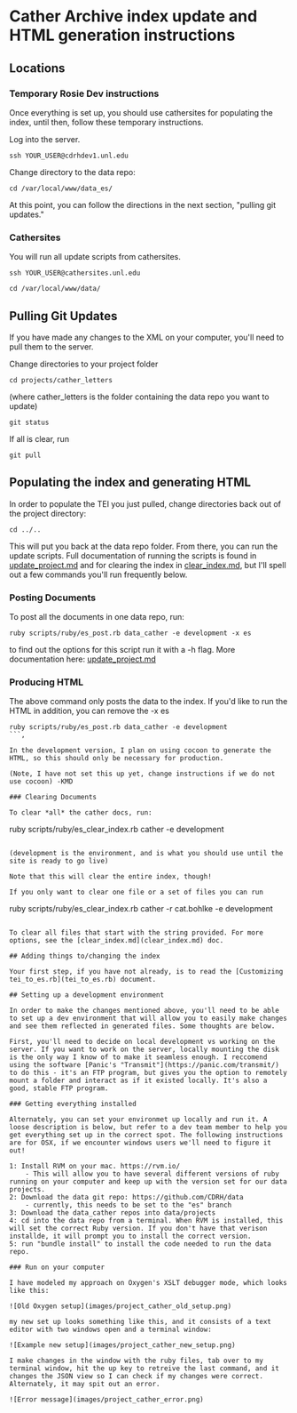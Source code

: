 # Cather Archive index update and HTML generation instructions

## Locations

### Temporary Rosie Dev instructions

Once everything is set up, you should use cathersites for populating the index, until then, follow these temporary instructions. 

Log into the server.

```
ssh YOUR_USER@cdrhdev1.unl.edu
 ```

Change directory to the data repo:

```
cd /var/local/www/data_es/
```

At this point, you can follow the directions in the next section, "pulling git updates."

### Cathersites

You will run all update scripts from cathersites. 

```
ssh YOUR_USER@cathersites.unl.edu
```
```
cd /var/local/www/data/
```

## Pulling Git Updates

If you have made any changes to the XML on your computer, you'll need to pull them to the server. 

Change directories to your project folder

```
cd projects/cather_letters
```

(where cather_letters is the folder containing the data repo you want to update)

```
git status
```

If all is clear, run

```
git pull
```

## Populating the index and generating HTML

In order to populate the TEI you just pulled, change directories back out of the project directory: 

```
cd ../..
```

This will put you back at the data repo folder. From there, you can run the update scripts. Full documentation of running the scripts is found in [update_project.md](update_project.md) and for clearing the index in [clear_index.md](clear_index.md), but I'll spell out a few commands you'll run frequently below.

### Posting Documents

To post all the documents in one data repo, run: 

```
ruby scripts/ruby/es_post.rb data_cather -e development -x es
```

to find out the options for this script run it with a -h flag. More documentation here: [update_project.md](update_project.md)

### Producing HTML

The above command only posts the data to the index. If you'd like to run the HTML in addition, you can remove the -x es

```
ruby scripts/ruby/es_post.rb data_cather -e development
```,

In the development version, I plan on using cocoon to generate the HTML, so this should only be necessary for production. 

(Note, I have not set this up yet, change instructions if we do not use cocoon) -KMD

### Clearing Documents

To clear *all* the cather docs, run: 

```
ruby scripts/ruby/es_clear_index.rb cather -e development
```

(development is the environment, and is what you should use until the site is ready to go live)

Note that this will clear the entire index, though!

If you only want to clear one file or a set of files you can run 

```
ruby scripts/ruby/es_clear_index.rb cather -r cat.bohlke -e development
```

To clear all files that start with the string provided. For more options, see the [clear_index.md](clear_index.md) doc. 

## Adding things to/changing the index

Your first step, if you have not already, is to read the [Customizing tei_to_es.rb](tei_to_es.rb) document. 

## Setting up a development environment

In order to make the changes mentioned above, you'll need to be able to set up a dev environment that will allow you to easily make changes and see them reflected in generated files. Some thoughts are below. 

First, you'll need to decide on local development vs working on the server. If you want to work on the server, locally mounting the disk is the only way I know of to make it seamless enough. I reccomend using the software [Panic's "Transmit"](https://panic.com/transmit/) to do this - it's an FTP program, but gives you the option to remotely mount a folder and interact as if it existed locally. It's also a good, stable FTP program. 

### Getting everything installed

Alternately, you can set your environmet up locally and run it. A loose description is below, but refer to a dev team member to help you get everything set up in the correct spot. The following instructions are for OSX, if we encounter windows users we'll need to figure it out!

1: Install RVM on your mac. https://rvm.io/
    - This will allow you to have several different versions of ruby running on your computer and keep up with the version set for our data projects.
2: Download the data git repo: https://github.com/CDRH/data
    - currently, this needs to be set to the "es" branch
3: Download the data_cather repos into data/projects
4: cd into the data repo from a terminal. When RVM is installed, this will set the correct Ruby version. If you don't have that verison installde, it will prompt you to install the correct version. 
5: run "bundle install" to install the code needed to run the data repo. 

### Run on your computer

I have modeled my approach on Oxygen's XSLT debugger mode, which looks like this:

![Old Oxygen setup](images/project_cather_old_setup.png)

my new set up looks something like this, and it consists of a text editor with two windows open and a terminal window:

![Example new setup](images/project_cather_new_setup.png)

I make changes in the window with the ruby files, tab over to my terminal window, hit the up key to retreive the last command, and it changes the JSON view so I can check if my changes were correct. Alternately, it may spit out an error. 

![Error message](images/project_cather_error.png)

